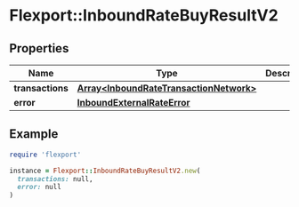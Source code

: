 # Flexport::InboundRateBuyResultV2

## Properties

| Name | Type | Description | Notes |
| ---- | ---- | ----------- | ----- |
| **transactions** | [**Array&lt;InboundRateTransactionNetwork&gt;**](InboundRateTransactionNetwork.md) |  |  |
| **error** | [**InboundExternalRateError**](InboundExternalRateError.md) |  | [optional] |

## Example

```ruby
require 'flexport'

instance = Flexport::InboundRateBuyResultV2.new(
  transactions: null,
  error: null
)
```

